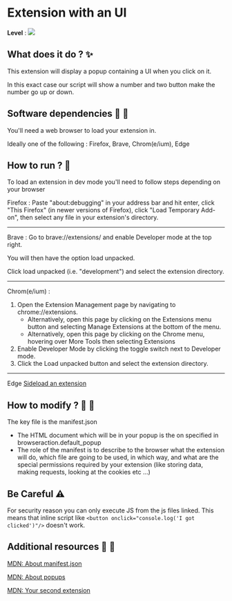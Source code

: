# Extension with an UI

**Level** : ![](https://img.shields.io/badge/Level-Intermediate-yellow)

## What does it do ? ✨
This extension will display a popup containing a UI when you click on it. 

In this exact case our script will show a number and two button make the number go up or down.

## Software dependencies 🌈 📂
You'll need a web browser to load your extension in.

Ideally one of the following : Firefox, Brave, Chrom(e/ium), Edge

## How to run ? 🚀

To load an extension in dev mode you'll need to follow steps depending on your browser

Firefox : Paste "about:debugging" in your address bar and hit enter, click "This Firefox" (in newer versions of Firefox), click "Load Temporary Add-on", then select any file in your extension's directory.
<hr/>

Brave : Go to brave://extensions/ and enable Developer mode at the top right.

You will then have the option load unpacked.

Click load unpacked (i.e. "development") and select the extension directory.
<hr/>

Chrom(e/ium) : 

1. Open the Extension Management page by navigating to chrome://extensions.
    - Alternatively, open this page by clicking on the Extensions menu button and selecting Manage Extensions at the bottom of the menu.
    - Alternatively, open this page by clicking on the Chrome menu, hovering over More Tools then selecting Extensions
2. Enable Developer Mode by clicking the toggle switch next to Developer mode.
3. Click the Load unpacked button and select the extension directory.
<hr/>

Edge  [Sideload an extension](https://docs.microsoft.com/en-us/microsoft-edge/extensions-chromium/getting-started/extension-sideloading)



## How to modify ? 🔩 🔨

The key file is the manifest.json
- The HTML document which will be in your popup is the on specified in browseraction.default_popup
- The role of the manifest is to describe to the browser what the extension will do, which file are going to be used, in which way, and what are the special permissions required by your extension (like storing data, making requests, looking at the cookies etc ...)

## Be Careful ⚠️

For security reason you can only execute JS from the js files linked. This means that inline script like `<button onclick="console.log('I got clicked')"/>` doesn't work.

## Additional resources 📄 📗
[MDN: About manifest.json](https://developer.mozilla.org/en-US/docs/Mozilla/Add-ons/WebExtensions/manifest.json)

[MDN: About popups](https://developer.mozilla.org/en-US/docs/Mozilla/Add-ons/WebExtensions/user_interface/Popups)

[MDN: Your second extension](https://developer.mozilla.org/en-US/docs/Mozilla/Add-ons/WebExtensions/Your_second_WebExtension)
